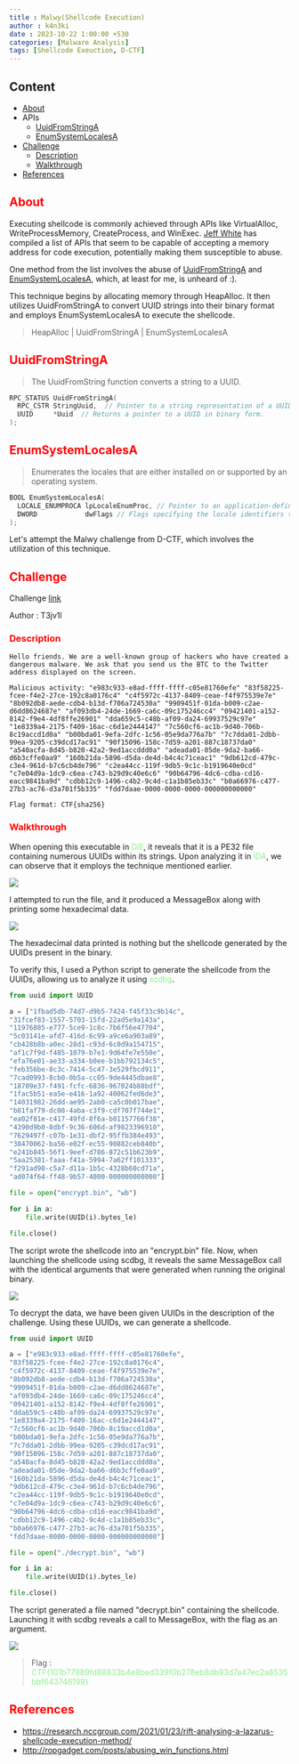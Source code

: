 ```yaml
---
title : Malwy(Shellcode Execution)
author : k4n3ki
date : 2023-10-22 1:00:00 +530
categories: [Malware Analysis]
tags: [Shellcode Exeuction, D-CTF]
---
```


## Content
- [About](#about)
- APIs
    - [UuidFromStringA](#uuidfromstringa)
    - [EnumSystemLocalesA](#enumsystemlocalesa)
- [Challenge](#challenge)
    - [Description](#description)
    - [Walkthrough](#walkthrough)
- [References](#references)

## <span style="color:red">About</span>

Executing shellcode is commonly achieved through APIs like VirtualAlloc, WriteProcessMemory, CreateProcess, and WinExec. [Jeff White](http://ropgadget.com/posts/abusing_win_functions.html) has compiled a list of APIs that seem to be capable of accepting a memory address for code execution, potentially making them susceptible to abuse.

One method from the list involves the abuse of [UuidFromStringA](https://learn.microsoft.com/en-us/windows/win32/api/rpcdce/nf-rpcdce-uuidfromstringa) and [EnumSystemLocalesA](https://learn.microsoft.com/en-us/windows/win32/api/winnls/nf-winnls-enumsystemlocalesa), which, at least for me, is unheard of :).


This technique begins by allocating memory through HeapAlloc. It then utilizes UuidFromStringA to convert UUID strings into their binary format and employs EnumSystemLocalesA to execute the shellcode.

> HeapAlloc | UuidFromStringA | EnumSystemLocalesA

## <span style="color:red">UuidFromStringA</span>

> The UuidFromString function converts a string to a UUID.

```cpp
RPC_STATUS UuidFromStringA(
  RPC_CSTR StringUuid,  // Pointer to a string representation of a UUID.
  UUID     *Uuid  // Returns a pointer to a UUID in binary form.
);
```

## <span style="color:red">EnumSystemLocalesA</span>

> Enumerates the locales that are either installed on or supported by an operating system.

```cpp
BOOL EnumSystemLocalesA(
  LOCALE_ENUMPROCA lpLocaleEnumProc, // Pointer to an application-defined callback function.
  DWORD            dwFlags // Flags specifying the locale identifiers to enumerate.
);
```

Let's attempt the Malwy challenge from D-CTF, which involves the utilization of this technique.

## <span style="color:red">Challenge</span>

Challenge [link](https://app.cyber-edu.co/challenges/d7999240-89b6-11ec-bfcf-3dfaaf455360)

Author : T3jv1l

### <span style="color:red">Description</span>

```
Hello friends. We are a well-known group of hackers who have created a dangerous malware. We ask that you send us the BTC to the Twitter address displayed on the screen.

Malicious activity: "e983c933-e8ad-ffff-ffff-c05e81760efe" "83f58225-fcee-f4e2-27ce-192c8a0176c4" "c4f5972c-4137-8409-ceae-f4f975539e7e" "8b092db8-aede-cdb4-b13d-f706a724530a" "9909451f-01da-b009-c2ae-d6dd8624687e" "af093db4-24de-1669-ca6c-09c175246cc4" "09421401-a152-8142-f9e4-4df8ffe26901" "dda659c5-c48b-af09-da24-69937529c97e" "1e8339a4-2175-f409-16ac-c6d1e2444147" "7c560cf6-ac1b-9d40-706b-8c19accd1d0a" "b00bda01-9efa-2dfc-1c56-05e9da776a7b" "7c7dda01-2dbb-99ea-9205-c39dcd17ac91" "90f15096-158c-7d59-a201-887c18737da0" "a540acfa-8d45-b820-42a2-9ed1accddd0a" "adeada01-05de-9da2-ba66-d6b3cffe0aa9" "160b21da-5896-d5da-de4d-b4c4c71ceac1" "9db612cd-479c-c3e4-961d-b7c6cb4de796" "c2ea44cc-119f-9db5-9c1c-b1919640e0cd" "c7e04d9a-1dc9-c6ea-c743-b29d9c40e6c6" "90b64796-4dc6-cdba-cd16-eacc9841ba9d" "cdbb12c9-1496-c4b2-9c4d-c1a1b85eb33c" "b0a66976-c477-27b3-ac76-d3a701f5b335" "fdd7daae-0000-0000-0000-000000000000"

Flag format: CTF{sha256}
```

### <span style="color:red">Walkthrough</span>

When opening this executable in <span style="color:lightgreen">DiE</span>, it reveals that it is a PE32 file containing numerous UUIDs within its strings. Upon analyzing it in <span style="color:lightgreen">IDA</span>, we can observe that it employs the technique mentioned earlier.

<img src="/assets/img/uuid/main.jpg">

I attempted to run the file, and it produced a MessageBox along with printing some hexadecimal data.

<img src="/assets/img/uuid/run.jpg">

The hexadecimal data printed is nothing but the shellcode generated by the UUIDs present in the binary.

To verify this, I used a Python script to generate the shellcode from the UUIDs, allowing us to analyze it using <span style="color:lightgreen">scdbg</span>.

```python
from uuid import UUID

a = ["1fbad5db-74d7-d9b5-7424-f45f33c9b14c",
"31fcef83-1557-5703-15fd-22ad5e9a143a",
"11976885-e777-5ce9-1c8c-7b6f56e47704",
"5c03141e-afd7-416d-6c99-a9ce6a903a89",
"cb428b8b-a0ec-28d1-c93d-6c0d9a154715",
"af1c7f9d-f485-1079-b7e1-9d64fe7e550e",
"efa76e01-ae33-a334-b0ee-b1bb792134c5",
"feb356be-8c3c-7414-5c47-3e529fbcd911",
"7cad0993-8cb0-0b5a-cc05-9de4445dbae8",
"18709e37-f491-fcfc-6836-967024b88bdf",
"1fac5b51-ea5e-e416-1a92-40062fed6de3",
"14031982-26dd-ae95-2ab0-ca5c0b017bae",
"b81faf79-dc08-4aba-c3f9-cdf707f744e1",
"ea02f81e-c417-49fd-8f6a-b01157766f38",
"4390d9b0-8dbf-9c36-606d-af9823396910",
"7629497f-c07b-1e31-dbf2-95ffb384e493",
"38470062-ba56-e02f-ec55-90882ceb840b",
"e241b845-56f1-9eef-d786-872c51b623b9",
"5aa25381-faaa-f41a-5994-7a62ff101333",
"f291ad90-c5a7-d11a-1b5c-4328b60cd71a",
"ad074f64-ff48-9b57-4000-000000000000"]

file = open("encrypt.bin", "wb")

for i in a:
    file.write(UUID(i).bytes_le)

file.close()
```

The script wrote the shellcode into an "encrypt.bin" file. Now, when launching the shellcode using scdbg, it reveals the same MessageBox call with the identical arguments that were generated when running the original binary.

<img src="/assets/img/uuid/encrypt.jpg">

To decrypt the data, we have been given UUIDs in the description of the challenge. Using these UUIDs, we can generate a shellcode.

```python
from uuid import UUID

a = ["e983c933-e8ad-ffff-ffff-c05e81760efe", 
"83f58225-fcee-f4e2-27ce-192c8a0176c4", 
"c4f5972c-4137-8409-ceae-f4f975539e7e", 
"8b092db8-aede-cdb4-b13d-f706a724530a", 
"9909451f-01da-b009-c2ae-d6dd8624687e", 
"af093db4-24de-1669-ca6c-09c175246cc4", 
"09421401-a152-8142-f9e4-4df8ffe26901", 
"dda659c5-c48b-af09-da24-69937529c97e", 
"1e8339a4-2175-f409-16ac-c6d1e2444147", 
"7c560cf6-ac1b-9d40-706b-8c19accd1d0a", 
"b00bda01-9efa-2dfc-1c56-05e9da776a7b", 
"7c7dda01-2dbb-99ea-9205-c39dcd17ac91", 
"90f15096-158c-7d59-a201-887c18737da0", 
"a540acfa-8d45-b820-42a2-9ed1accddd0a", 
"adeada01-05de-9da2-ba66-d6b3cffe0aa9", 
"160b21da-5896-d5da-de4d-b4c4c71ceac1", 
"9db612cd-479c-c3e4-961d-b7c6cb4de796", 
"c2ea44cc-119f-9db5-9c1c-b1919640e0cd", 
"c7e04d9a-1dc9-c6ea-c743-b29d9c40e6c6", 
"90b64796-4dc6-cdba-cd16-eacc9841ba9d", 
"cdbb12c9-1496-c4b2-9c4d-c1a1b85eb33c", 
"b0a66976-c477-27b3-ac76-d3a701f5b335", 
"fdd7daae-0000-0000-0000-000000000000"]

file = open("./decrypt.bin", "wb")

for i in a:
    file.write(UUID(i).bytes_le)

file.close()
```

The script generated a file named "decrypt.bin" containing the shellcode. Launching it with scdbg reveals a call to MessageBox, with the flag as an argument.

<img src="/assets/img/uuid/flag.jpg">

> Flag : <span style="color:lightgreen">CTF{101b77989fd88833b4e8bed339f0b278eb8db93d7a47ec2a8535bbf643746199}</span>

## <span style="color:red">References</span>

- https://research.nccgroup.com/2021/01/23/rift-analysing-a-lazarus-shellcode-execution-method/
- http://ropgadget.com/posts/abusing_win_functions.html
